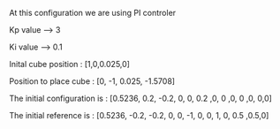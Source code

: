 At this configuration we are using PI controler

Kp value --> 3

Ki value --> 0.1


Inital cube position   : [1,0,0.025,0]

Position to place cube : [0,	-1,	0.025,	-1.5708]


The initial configuration is : [0.5236,	0.2,	-0.2,	0,	0,	0.2	,0,	0	,0,	0	,0,	0,0]

The initial reference is : [0.5236,	-0.2,	-0.2,	0,	0,	-1,	0,	0,	1,	0,	0.5	,0.5,0]